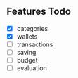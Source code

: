 ## Features Todo
- [x] categories
- [x] wallets
- [ ] transactions
- [ ] saving
- [ ] budget
- [ ] evaluation
